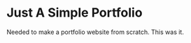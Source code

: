 <h1> Just A Simple Portfolio </h1> 

Needed to make a portfolio website from scratch. This was it.  
